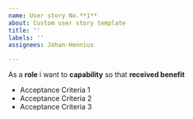 ```yaml
---
name: User story No.**1**
about: Custom user story template
title: ''
labels: ''
assignees: Johan-Hennius

---
```


As a **role** i want to **capability** so that **received benefit**

- Acceptance Criteria 1
- Acceptance Criteria 2
- Acceptance Criteria 3
